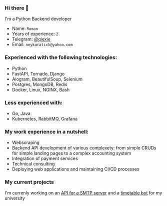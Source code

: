 ### Hi there 👋

I'm a Python Backend developer

- Name: `Roman`
- Years of experience: `2`
- Telegram: [@qiexie](https://t.me/iqiexie)
- Email: `neykuratick@yahoo.com`

### Experienced with the following technologies:

- Python
- FastAPI, Tornado, Django
- Aiogram, BeautifulSoup, Selenium
- Postgres, MongoDB, Redis
- Docker, Linux, NGINX, Bash

### Less experienced with:

- Go, Java
- Kubernetes, RabbitMQ, Grafana

### My work experience in a nutshell:

- Webscraping
- Backend API development of various complexety: from simple CRUDs for simple landing pages to a complex accounting system
- Integration of payment services
- Technical consulting
- Deploying web applications and maintaining CI/CD processes

### My current projects

I'm currenly working on an [API for a SMTP server](https://github.com/Neykuratick/mail_server) and a [timetable bot](https://github.com/Neykuratick/timetablevkbot) for my university
